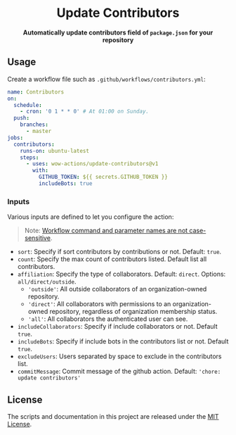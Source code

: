 <h1 align="center">Update Contributors</h1>
<p align="center"><strong>Automatically update contributors field of <code>package.json</code> for your repository</strong></p>

## Usage

Create a workflow file such as `.github/workflows/contributors.yml`:

```yml
name: Contributors
on:
  schedule:
    - cron: '0 1 * * 0' # At 01:00 on Sunday.
  push:
    branches:
      - master
jobs:
  contributors:
    runs-on: ubuntu-latest
    steps:
      - uses: wow-actions/update-contributors@v1
        with:
          GITHUB_TOKEN: ${{ secrets.GITHUB_TOKEN }}
          includeBots: true
```

### Inputs

Various inputs are defined to let you configure the action:

> Note: [Workflow command and parameter names are not case-sensitive](https://docs.github.com/en/free-pro-team@latest/actions/reference/workflow-commands-for-github-actions#about-workflow-commands).

- `sort`: Specify if sort contributors by contributions or not. Default: `true`.
- `count`: Specify the max count of contributors listed. Default list all contributors.
- `affiliation`: Specify the type of collaborators. Default: `direct`. Options: `all/direct/outside`.
  - `'outside'`: All outside collaborators of an organization-owned repository.
  - `'direct'`: All collaborators with permissions to an organization-owned repository, regardless of organization membership status.
  - `'all'`: All collaborators the authenticated user can see.
- `includeCollaborators`: Specify if include collaborators or not. Default `true`.
- `includeBots`: Specify if include bots in the contributors list or not. Default `true`.
- `excludeUsers`: Users separated by space to exclude in the contributors list.
- `commitMessage`: Commit message of the github action. Default: `'chore: update contributors'`

## License

The scripts and documentation in this project are released under the [MIT License](LICENSE).
